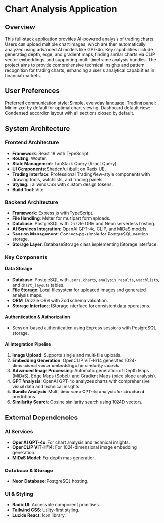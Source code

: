 # Chart Analysis Application

## Overview
This full-stack application provides AI-powered analysis of trading charts. Users can upload multiple chart images, which are then automatically analyzed using advanced AI models like GPT-4o. Key capabilities include generating depth, edge, and gradient maps, finding similar charts via CLIP vector embeddings, and supporting multi-timeframe analysis bundles. The project aims to provide comprehensive technical insights and pattern recognition for trading charts, enhancing a user's analytical capabilities in financial markets.

## User Preferences
Preferred communication style: Simple, everyday language.
Trading panel: Minimized by default for optimal chart viewing.
Dashboard default view: Condensed accordion layout with all sections closed by default.

## System Architecture
### Frontend Architecture
- **Framework**: React 18 with TypeScript.
- **Routing**: Wouter.
- **State Management**: TanStack Query (React Query).
- **UI Components**: Shadcn/ui (built on Radix UI).
- **Trading Interface**: Professional TradingView-style components with drawing tools, watchlists, and trading panels.
- **Styling**: Tailwind CSS with custom design tokens.
- **Build Tool**: Vite.

### Backend Architecture
- **Framework**: Express.js with TypeScript.
- **File Handling**: Multer for multipart form uploads.
- **Database**: PostgreSQL with Drizzle ORM and Neon serverless hosting.
- **AI Services Integration**: OpenAI GPT-4o, CLIP, and MiDaS models.
- **Session Management**: Connect-pg-simple for PostgreSQL session storage.
- **Storage Layer**: DatabaseStorage class implementing IStorage interface.

### Key Components
#### Data Storage
- **Database**: PostgreSQL with `users`, `charts`, `analysis_results`, `watchlists`, and `chart_layouts` tables.
- **File Storage**: Local filesystem for uploaded images and generated analysis maps.
- **ORM**: Drizzle ORM with Zod schema validation.
- **Storage Interface**: IStorage interface for consistent data operations.

#### Authentication & Authorization
- Session-based authentication using Express sessions with PostgreSQL storage.

#### AI Integration Pipeline
1.  **Image Upload**: Supports single and multi-file uploads.
2.  **Embedding Generation**: OpenCLIP ViT-H/14 generates 1024-dimensional vector embeddings for similarity search.
3.  **Advanced Image Processing**: Automatic generation of Depth Maps (MiDaS), Edge Maps (Sobel), and Gradient Maps (price slope analysis).
4.  **GPT Analysis**: OpenAI GPT-4o analyzes charts with comprehensive visual data and technical insights.
5.  **Bundle Analysis**: Multi-timeframe GPT-4o analysis for structured predictions.
6.  **Similarity Search**: Cosine similarity search using 1024D vectors.

## External Dependencies
### AI Services
- **OpenAI GPT-4o**: For chart analysis and technical insights.
- **OpenCLIP ViT-H/14**: For 1024-dimensional image embedding generation.
- **MiDaS Model**: For depth map generation.

### Database & Storage
- **Neon Database**: PostgreSQL hosting.

### UI & Styling
- **Radix UI**: Accessible component primitives.
- **Tailwind CSS**: Utility-first styling.
- **Lucide React**: Icon library.